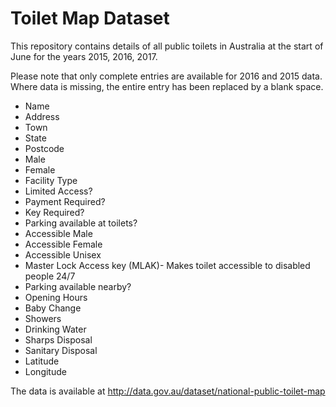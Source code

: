 # Toilet Map Dataset
This repository contains details of all public toilets in Australia at the start of June for the years 2015, 2016, 2017.

Please note that only complete entries are available for 2016 and 2015 data. Where data is missing, the entire entry has been replaced by a blank space.

- Name
- Address
- Town 
- State
- Postcode
- Male
- Female
- Facility Type
- Limited Access?
- Payment Required? 
- Key Required?
- Parking available at toilets?
- Accessible Male
- Accessible Female
- Accessible Unisex
- Master Lock Access key (MLAK)- Makes toilet accessible to disabled people 24/7
- Parking available nearby?
- Opening Hours
- Baby Change
- Showers
- Drinking Water
- Sharps Disposal
- Sanitary Disposal
- Latitude
- Longitude


The data is available at http://data.gov.au/dataset/national-public-toilet-map
